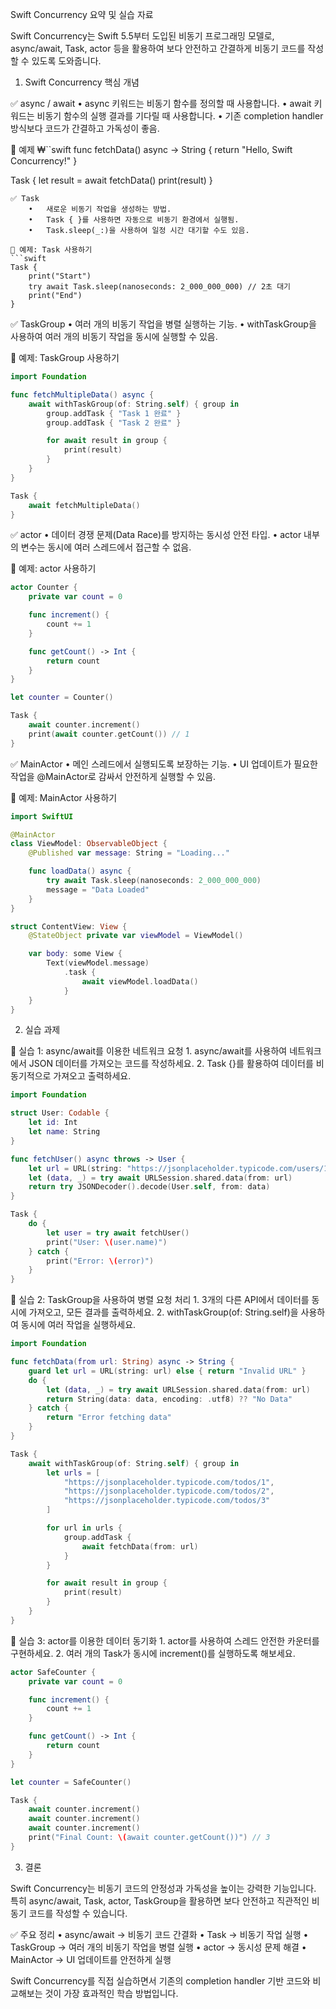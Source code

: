 Swift Concurrency 요약 및 실습 자료

Swift Concurrency는 Swift 5.5부터 도입된 비동기 프로그래밍 모델로, async/await, Task, actor 등을 활용하여 보다 안전하고 간결하게 비동기 코드를 작성할 수 있도록 도와줍니다.

1. Swift Concurrency 핵심 개념

✅ async / await
	•	async 키워드는 비동기 함수를 정의할 때 사용합니다.
	•	await 키워드는 비동기 함수의 실행 결과를 기다릴 때 사용합니다.
	•	기존 completion handler 방식보다 코드가 간결하고 가독성이 좋음.

📌 예제
₩``swift
func fetchData() async -> String {
    return "Hello, Swift Concurrency!"
}

Task {
    let result = await fetchData()
    print(result)
}
```
✅ Task
	•	새로운 비동기 작업을 생성하는 방법.
	•	Task { }를 사용하면 자동으로 비동기 환경에서 실행됨.
	•	Task.sleep(_:)을 사용하여 일정 시간 대기할 수도 있음.

📌 예제: Task 사용하기
```swift
Task {
    print("Start")
    try await Task.sleep(nanoseconds: 2_000_000_000) // 2초 대기
    print("End")
}
```
✅ TaskGroup
	•	여러 개의 비동기 작업을 병렬 실행하는 기능.
	•	withTaskGroup을 사용하여 여러 개의 비동기 작업을 동시에 실행할 수 있음.

📌 예제: TaskGroup 사용하기
```swift
import Foundation

func fetchMultipleData() async {
    await withTaskGroup(of: String.self) { group in
        group.addTask { "Task 1 완료" }
        group.addTask { "Task 2 완료" }

        for await result in group {
            print(result)
        }
    }
}

Task {
    await fetchMultipleData()
}
```
✅ actor
	•	데이터 경쟁 문제(Data Race)를 방지하는 동시성 안전 타입.
	•	actor 내부의 변수는 동시에 여러 스레드에서 접근할 수 없음.

📌 예제: actor 사용하기
```swift
actor Counter {
    private var count = 0

    func increment() {
        count += 1
    }

    func getCount() -> Int {
        return count
    }
}

let counter = Counter()

Task {
    await counter.increment()
    print(await counter.getCount()) // 1
}
```
✅ MainActor
	•	메인 스레드에서 실행되도록 보장하는 기능.
	•	UI 업데이트가 필요한 작업을 @MainActor로 감싸서 안전하게 실행할 수 있음.

📌 예제: MainActor 사용하기
```swift
import SwiftUI

@MainActor
class ViewModel: ObservableObject {
    @Published var message: String = "Loading..."

    func loadData() async {
        try await Task.sleep(nanoseconds: 2_000_000_000)
        message = "Data Loaded"
    }
}

struct ContentView: View {
    @StateObject private var viewModel = ViewModel()

    var body: some View {
        Text(viewModel.message)
            .task {
                await viewModel.loadData()
            }
    }
}
```
2. 실습 과제

📌 실습 1: async/await를 이용한 네트워크 요청
	1.	async/await를 사용하여 네트워크에서 JSON 데이터를 가져오는 코드를 작성하세요.
	2.	Task {}를 활용하여 데이터를 비동기적으로 가져오고 출력하세요.
```swift
import Foundation

struct User: Codable {
    let id: Int
    let name: String
}

func fetchUser() async throws -> User {
    let url = URL(string: "https://jsonplaceholder.typicode.com/users/1")!
    let (data, _) = try await URLSession.shared.data(from: url)
    return try JSONDecoder().decode(User.self, from: data)
}

Task {
    do {
        let user = try await fetchUser()
        print("User: \(user.name)")
    } catch {
        print("Error: \(error)")
    }
}
```
📌 실습 2: TaskGroup을 사용하여 병렬 요청 처리
	1.	3개의 다른 API에서 데이터를 동시에 가져오고, 모든 결과를 출력하세요.
	2.	withTaskGroup(of: String.self)을 사용하여 동시에 여러 작업을 실행하세요.

```swift
import Foundation

func fetchData(from url: String) async -> String {
    guard let url = URL(string: url) else { return "Invalid URL" }
    do {
        let (data, _) = try await URLSession.shared.data(from: url)
        return String(data: data, encoding: .utf8) ?? "No Data"
    } catch {
        return "Error fetching data"
    }
}

Task {
    await withTaskGroup(of: String.self) { group in
        let urls = [
            "https://jsonplaceholder.typicode.com/todos/1",
            "https://jsonplaceholder.typicode.com/todos/2",
            "https://jsonplaceholder.typicode.com/todos/3"
        ]

        for url in urls {
            group.addTask {
                await fetchData(from: url)
            }
        }

        for await result in group {
            print(result)
        }
    }
}
```
📌 실습 3: actor를 이용한 데이터 동기화
	1.	actor를 사용하여 스레드 안전한 카운터를 구현하세요.
	2.	여러 개의 Task가 동시에 increment()를 실행하도록 해보세요.
```swift
actor SafeCounter {
    private var count = 0

    func increment() {
        count += 1
    }

    func getCount() -> Int {
        return count
    }
}

let counter = SafeCounter()

Task {
    await counter.increment()
    await counter.increment()
    await counter.increment()
    print("Final Count: \(await counter.getCount())") // 3
}
```
3. 결론

Swift Concurrency는 비동기 코드의 안정성과 가독성을 높이는 강력한 기능입니다.
특히 async/await, Task, actor, TaskGroup을 활용하면 보다 안전하고 직관적인 비동기 코드를 작성할 수 있습니다.

✅ 주요 정리
	•	async/await → 비동기 코드 간결화
	•	Task → 비동기 작업 실행
	•	TaskGroup → 여러 개의 비동기 작업을 병렬 실행
	•	actor → 동시성 문제 해결
	•	MainActor → UI 업데이트를 안전하게 실행

Swift Concurrency를 직접 실습하면서 기존의 completion handler 기반 코드와 비교해보는 것이 가장 효과적인 학습 방법입니다.
